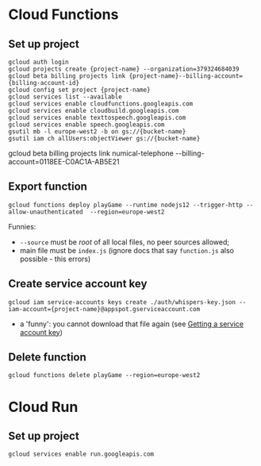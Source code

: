 # Cloud Functions

## Set up project
````
gcloud auth login
gcloud projects create {project-name} --organization=379324684039
gcloud beta billing projects link {project-name}--billing-account={billing-account-id}
gcloud config set project {project-name}
gcloud services list --available
gcloud services enable cloudfunctions.googleapis.com  
gcloud services enable cloudbuild.googleapis.com
gcloud services enable texttospeech.googleapis.com
gcloud services enable speech.googleapis.com
gsutil mb -l europe-west2 -b on gs://{bucket-name}
gsutil iam ch allUsers:objectViewer gs://{bucket-name}
````

gcloud beta billing projects link numical-telephone --billing-account=0118EE-C0AC1A-AB5E21



## Export function
````
gcloud functions deploy playGame --runtime nodejs12 --trigger-http --allow-unauthenticated  --region=europe-west2
````
Funnies:
* `--source` must be *root* of all local files, no peer sources allowed;
* main file must be `index.js` (ignore docs that say `function.js` also possible - this errors)

## Create service account key
```
gcloud iam service-accounts keys create ./auth/whispers-key.json --iam-account={project-name}@appspot.gserviceaccount.com
```
* a 'funny': you cannot download that file again (see [Getting a service account key](https://cloud.google.com/iam/docs/creating-managing-service-account-keys))

## Delete function
````
gcloud functions delete playGame --region=europe-west2
````

# Cloud Run

## Set up project
```
gcloud services enable run.googleapis.com
```